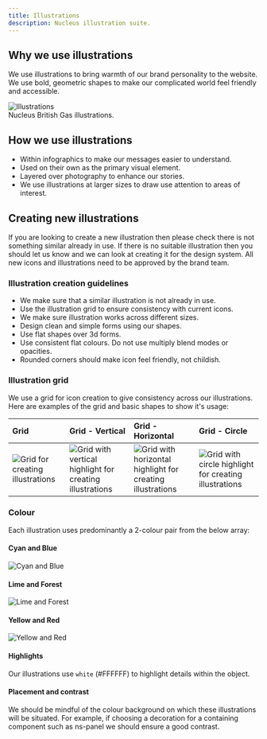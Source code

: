 ```yaml
---
title: Illustrations
description: Nucleus illustration suite.
---
```


## Why we use illustrations

We use illustrations to bring warmth of our brand personality to the website. We use bold, geometric shapes to make our complicated world feel friendly and accessible.

![Illustrations](https://user-images.githubusercontent.com/78355810/226641874-13367218-92d6-4f7c-86b7-615d488abaea.jpg)  
Nucleus British Gas illustrations.

## How we use illustrations

* Within infographics to make our messages easier to understand.
* Used on their own as the primary visual element.
* Layered over photography to enhance our stories.
* We use illustrations at larger sizes to draw use attention to areas of interest.

## Creating new illustrations

If you are looking to create a new illustration then please check there is not something similar already in use. If there is no suitable illustration then you should let us know and we can look at creating it for the design system. All new icons and illustrations need to be approved by the brand team.

### Illustration creation guidelines

* We make sure that a similar illustration is not already in use.
* Use the illustration grid to ensure consistency with current icons.
* We make sure illustration works across different sizes.
* Design clean and simple forms using our shapes.
* Use flat shapes over 3d forms.
* Use consistent flat colours. Do not use multiply blend modes or opacities.
* Rounded corners should make icon feel friendly, not childish.

### Illustration grid

We use a grid for icon creation to give consistency across our illustrations. Here are examples of the grid and basic shapes to show it's usage:

| Grid | Grid - Vertical | Grid - Horizontal | Grid - Circle |
| :--- | :--- | :--- | :--- |
| ![Grid for creating illustrations](https://user-images.githubusercontent.com/43471890/62045505-66bcc400-b1fd-11e9-949e-572e2dc40bf8.jpg) | ![Grid with vertical highlight for creating illustrations](https://user-images.githubusercontent.com/43471890/62050044-6b3aaa00-b208-11e9-8adb-3df5d4c240dd.jpg) | ![Grid with horizontal highlight for creating illustrations](https://user-images.githubusercontent.com/43471890/62050140-a5a44700-b208-11e9-8bf8-555ec87242a8.jpg) | ![Grid with circle highlight for creating illustrations](https://user-images.githubusercontent.com/43471890/62050739-c91bc180-b209-11e9-8561-134bd845fb4b.jpg) |

### Colour

Each illustration uses predominantly a 2-colour pair from the below array:

#### Cyan and Blue

![Cyan and Blue](https://user-images.githubusercontent.com/78355810/226643180-5e82bf8b-e411-43c4-adaf-b3306912bcbe.png)

#### Lime and Forest

![Lime and Forest](https://user-images.githubusercontent.com/78355810/226643179-a9da7558-654b-406b-b595-726bf78da22e.png)

#### Yellow and Red

![Yellow and Red](https://user-images.githubusercontent.com/78355810/226643177-ad3c15d1-3e46-4491-88d0-d4ac890419a6.png)

#### Highlights

Our illustrations use `white` (#FFFFFF) to highlight details within the object.

#### Placement and contrast

We should be mindful of the colour background on which these illustrations will be situated. For example, if choosing a decoration for a containing component such as ns-panel we should ensure a good contrast.
